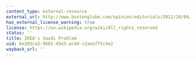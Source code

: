 ```yaml
---
content_type: external-resource
external_url: http://www.bostonglobe.com/opinion/editorials/2012/10/04/ikea-gives-saudi-arabia-pass/ylQI8VEqpmTtyU1qgS4DZI/story.html?event=event12
has_external_license_warning: true
license: https://en.wikipedia.org/wiki/All_rights_reserved
status: ''
title: IKEA's Saudi Problem
uid: be203ca2-9661-45e5-acdd-c2aeaf75c4e2
wayback_url: ''
---
```

